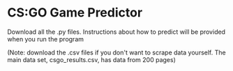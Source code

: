# CS:GO Game Predictor

Download all the .py files. Instructions about how to predict will be provided when you run the program

(Note: download the .csv files if you don't want to scrape data yourself. The main data set, csgo_results.csv, has data from 200 pages)
